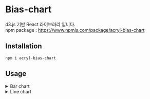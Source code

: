# Bias-chart
d3.js 기반 React 라이브러리 입니다.  
npm package : https://www.npmjs.com/package/acryl-bias-chart

## Installation
```
npm i acryl-bias-chart
```

## Usage

<details>
<summary>Bar chart</summary>


### Import
```jsx
import { Bar } from "acryl-bias-chart";
```

### Props
| Name    | Type         | Default     | Description        |
|---------|--------------|-------------|--------------------|
| data    | `number[][]` |             | 그래프를 나타내는데 사용될 데이터 |
| id      | `string`     | `undefined` | 차트의 id             |
| xDomain | `string[]`   | `undefined` | x축의 이름             |
| zDomain | `string[]`   | `undefined` | 데이터 그룹의 이름         |
| width   | `string`     | '100%'      | 차트의 너비             |
| height  | `string`     | '100%'      | 차트의 높이             |
| label   | `string`     | `undefined` | y축의 라벨             |

### Single Graph
```jsx
const data = [
  [59, 84, 78, 63, 87, 89]
];

<div>
  <Bar id={"bar"} data={data} />
</div>
```
id는 기본값으로 임의의 문자열 6자가 지정됩니다. 다만 같은 종류의 컴포넌트를 둘 이상 사용할 때는 사용할 것을 권고드립니다.

![1](https://user-images.githubusercontent.com/94957353/170938239-75ed7532-a5eb-4f40-a08a-0638bdc2ff5e.png)

### Multiple Graph
```jsx
const data = [
  [59, 84, 78, 63, 87, 89],
  [66, 16, 60, 30, 130, 62],
];

<div>
  <Bar id={"bar"} data={data} />
</div>
```
![2](https://user-images.githubusercontent.com/94957353/170938324-16bbb2eb-5271-4c7e-815f-dbf9f13c756e.png)

### xDomain 사용
```jsx
const data = [
  [59, 84, 78, 63, 87, 89]
];

const xDomain = [ "Jan", "Feb", "Mar", "Apr", "May", "Jun" ];
    
<div>
  <Bar id={"bar"} data={data} xDomain={xDomain} />
</div>
```
`xDomain`의 `length`는 `data` 1차원 배열의 요소의 수와 같아야합니다. 만약 요소의 수가 위처럼 6개라면 `xDomain` 요소의 수 역시 6개로 동일해야합니다. 이보다 많거나 적다면 기본값인 요소의 인덱스 값인 `n`으로 표시됩니다.  

![3](https://user-images.githubusercontent.com/94957353/170938393-09e0093d-715e-42d8-a25b-3d41ec2044d0.png)

### zDomain 사용
```jsx
const data = [
  [59, 84, 78, 63, 87, 89]
];

const zDomain = [ "Florida" ];
    
<div>
  <Bar id={"bar"} data={data} zDomain={zDomain} />
</div>
```
`zDomain`의 `length`는 반드시 `data`의 1차원 배열 수와 같아야합니다. 만약 그래프의 수가 위처럼 하나라면 `zDomain` 역시 하나여야합니다. 이보다 많거나 적다면 기본값인 `Series n`으로 표시됩니다.  

![4](https://user-images.githubusercontent.com/94957353/170938415-3b4702a9-22c1-4175-9126-70472b6ec553.png)

### label 사용
```jsx
const data = [
  [59, 84, 78, 63, 87, 89]
];

const label = "강우확률(%)";
    
<div>
  <Bar id={"bar"} data={data} label={label} />
</div>
```
![5](https://user-images.githubusercontent.com/94957353/170938433-0f6b4406-bc6d-44c7-a676-996f2b1ad1c6.png)

### width, height의 사용
```jsx
<div>
  <Bar id={"bar"} data={data} width={"360px"} height={"400px"} />
</div>
```
`width`와 `height`에 대한 직접적인 크기 조절은 권장하지 않습니다. 컴포넌트는 부모 태그의 크기에 맞도록 `100%`로 설정되어있기 때문에, 부모 태그의 크기를 조절하여 사용할 것을 권고합니다.

</details>



<details>
<summary>Line chart</summary>


### Import
```jsx
import { Line } from "acryl-bias-chart";
```

### Props
| Name    | Type         | Default     | Description        |
|---------|--------------|-------------|--------------------|
| data    | `number[][]` |             | 그래프를 나타내는데 사용될 데이터 |
| id      | `string`     | `undefined` | 차트의 id             |
| xDomain | `string[]`   | `undefined` | x축의 이름             |
| zDomain | `string[]`   | `undefined` | 데이터 그룹의 이름         |
| width   | `string`     | '100%'      | 차트의 너비             |
| height  | `string`     | '100%'      | 차트의 높이             |
| label   | `string`     | `undefined` | y축의 라벨             |

### Single Graph
```jsx
const data = [
  [59, 84, 78, 63, 87, 89]
];

<div>
  <Line id={"line"} data={data} />
</div>
```
id는 기본값으로 임의의 문자열 6자가 지정됩니다. 다만 같은 종류의 컴포넌트를 둘 이상 사용할 때는 사용할 것을 권고드립니다.  

![1](https://user-images.githubusercontent.com/94957353/170941085-f3fa0b8e-d32a-4e4d-b8d2-c9474d416de9.png)

### Multiple Graph
```jsx
const data = [
  [59, 84, 78, 63, 87, 89],
  [66, 16, 60, 30, 130, 62],
];

<div>
  <Line id={"line"} data={data} />
</div>
```
![2](https://user-images.githubusercontent.com/94957353/170941108-4b91b8c0-a810-4c69-aedb-f29101e34348.png)

### xDomain 사용
```jsx
const data = [
  [59, 84, 78, 63, 87, 89]
];

const xDomain = [ "Jan", "Feb", "Mar", "Apr", "May", "Jun" ];
    
<div>
  <Line id={"line"} data={data} xDomain={xDomain} />
</div>
```
`xDomain`의 `length`는 `data` 1차원 배열의 요소의 수와 같아야합니다. 만약 요소의 수가 위처럼 6개라면 `xDomain` 요소의 수 역시 6개로 동일해야합니다. 이보다 많거나 적다면 기본값인 요소의 인덱스 값인 `n`으로 표시됩니다.

![3](https://user-images.githubusercontent.com/94957353/170941136-2eed1d74-6d51-4549-ade4-0ebf2767f4c6.png)

### zDomain 사용
```jsx
const data = [
  [59, 84, 78, 63, 87, 89]
];

const zDomain = [ "Florida" ];
    
<div>
  <Line id={"line"} data={data} zDomain={zDomain} />
</div>
```
`zDomain`의 `length`는 반드시 `data`의 1차원 배열 수와 같아야합니다. 만약 그래프의 수가 위처럼 하나라면 `zDomain` 역시 하나여야합니다. 이보다 많거나 적다면 기본값인 `Series n`으로 표시됩니다.

![4](https://user-images.githubusercontent.com/94957353/170941208-e33ec1a5-b88e-4501-9273-ae897c79c883.png)

### label 사용
```jsx
const data = [
  [59, 84, 78, 63, 87, 89]
];

const label = "강우확률(%)";
    
<div>
  <Line id={"line"} data={data} label={label} />
</div>
```
![5](https://user-images.githubusercontent.com/94957353/170941234-d72aa94b-3076-4ad6-9165-2aeebb9d6b8d.png)

### width, height의 사용
```jsx
<div>
  <Line id={"line"} data={data} width={"360px"} height={"400px"} />
</div>
```
`width`와 `height`에 대한 직접적인 크기 조절은 권장하지 않습니다. 컴포넌트는 부모 태그의 크기에 맞도록 `100%`로 설정되어있기 때문에, 부모 태그의 크기를 조절하여 사용할 것을 권고합니다.

</details>
